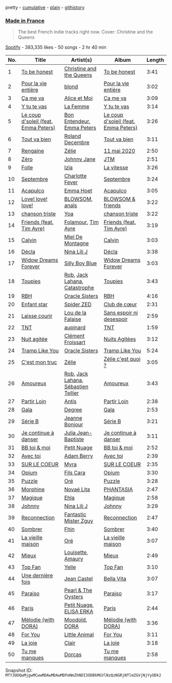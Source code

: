 pretty - [cumulative](/playlists/cumulative/37i9dQZF1DWSrj7tqQ9IOu.md) - [plain](/playlists/plain/37i9dQZF1DWSrj7tqQ9IOu) - [githistory](https://github.githistory.xyz/mackorone/spotify-playlist-archive/blob/main/playlists/plain/37i9dQZF1DWSrj7tqQ9IOu)

### [Made in France](https://open.spotify.com/playlist/37i9dQZF1DWSrj7tqQ9IOu)

> The best French indie tracks right now\. Cover: Christine and the Queens

[Spotify](https://open.spotify.com/user/spotify) - 383,335 likes - 50 songs - 2 hr 40 min

| No. | Title | Artist(s) | Album | Length |
|---|---|---|---|---|
| 1 | [To be honest](https://open.spotify.com/track/3G1rPeSTMK5MNno47y1Ll0) | [Christine and the Queens](https://open.spotify.com/artist/04vj3iPUiVh5melWr0w3xT) | [To be honest](https://open.spotify.com/album/2zqbBftrJpAiOeHwhO9W6X) | 3:41 |
| 2 | [Pour la vie entière](https://open.spotify.com/track/2vMq9s42ULbH9v3CdNABI3) | [blond](https://open.spotify.com/artist/6bAfbEF8yCMBTtXEBFLh2x) | [Pour la vie entière](https://open.spotify.com/album/1zB0u5tMdZF5RkAXZvr6yb) | 3:02 |
| 3 | [Ça me va](https://open.spotify.com/track/5IrSaHFfKuSzG6pv6jWXJS) | [Alice et Moi](https://open.spotify.com/artist/1NcCVE1FRpBSlN3LcAfhn3) | [Ça me va](https://open.spotify.com/album/3Zv13w5LwijoudLshMtkRc) | 3:09 |
| 4 | [Y tu te vas](https://open.spotify.com/track/5BkbrF1KA0Y6Y0B5M1N57v) | [La Femme](https://open.spotify.com/artist/5VTWoYYizcOY3uIKnxeCGI) | [Y tu te vas](https://open.spotify.com/album/7omUCnWLUozEhrsODlxM0b) | 3:14 |
| 5 | [Le coup d'soleil \(feat\. Emma Peters\)](https://open.spotify.com/track/1J8BB10crN7uZc42kZiALR) | [Bon Entendeur](https://open.spotify.com/artist/2lwjwKfYZCuPEJOo8t32CD), [Emma Peters](https://open.spotify.com/artist/6lY6kOVMG0mR07JTzU33o5) | [Le coup d'soleil \(feat\. Emma Peters\)](https://open.spotify.com/album/0O9qHe6RGZ2mc6tRfZfI33) | 3:26 |
| 6 | [Tout va bien](https://open.spotify.com/track/17FECd8IneHV65pCJduuse) | [Roland Decembre](https://open.spotify.com/artist/2UxITzDZ5wN79zzSiJ9KeK) | [Tout va bien](https://open.spotify.com/album/7ce6rlPWieH0zykGdlFRXA) | 3:11 |
| 7 | [Rengaine](https://open.spotify.com/track/11oSV1uWeXCF4jSzwpZffA) | [Zélie](https://open.spotify.com/artist/0TGeOStDbxqVi8UJdBQsEx) | [11 mai 2020](https://open.spotify.com/album/0BoigvsL13ZlJ54rbTryoq) | 2:50 |
| 8 | [Zéro](https://open.spotify.com/track/2p3WQbRO3rEhugBATJDZKU) | [Johnny Jane](https://open.spotify.com/artist/5ZtagJrNULymltW3pEbfhr) | [JTM](https://open.spotify.com/album/0S1kVPGRBW6jGggQ5HlG0O) | 2:51 |
| 9 | [Folle](https://open.spotify.com/track/4u0dpuvdgKBBGljlKYRkf2) | [Izïa](https://open.spotify.com/artist/6T08mUIMB32dtqq5ryxQZ3) | [La vitesse](https://open.spotify.com/album/6fTd6zoldO0tq7EM5d82RF) | 3:26 |
| 10 | [Septembre](https://open.spotify.com/track/5doB18k5d74YdrF74Dybvf) | [Charlotte Fever](https://open.spotify.com/artist/3j2UtVAHwuHZywdk4zU0vX) | [Septembre](https://open.spotify.com/album/03TAOcjBtygRXgMPDAMBy6) | 3:24 |
| 11 | [Acapulco](https://open.spotify.com/track/2zx4cyrEkfZHIwJcYEHyDB) | [Emma Hoet](https://open.spotify.com/artist/2XPd4InVAVACQRNm6DLIz9) | [Acapulco](https://open.spotify.com/album/12jNNrFsrsFhBVKFkdvDBI) | 3:05 |
| 12 | [Love! love! love!](https://open.spotify.com/track/0VUrBTBFYX8tkGUbWJ5wkD) | [BLOWSOM](https://open.spotify.com/artist/7GG8nWQhwrbobKgJKTaUjI), [anaïs](https://open.spotify.com/artist/5uT4SmzhWTYv1iia2BFnVQ) | [BLOWSOM & friends](https://open.spotify.com/album/3ixRxq63i9d7drvJJf8UGs) | 3:22 |
| 13 | [chanson triste](https://open.spotify.com/track/5WFiYXOtO5u45X5mLv6ckW) | [Yoa](https://open.spotify.com/artist/7d1ctWXfrUvAe804Zld3Gy) | [chanson triste](https://open.spotify.com/album/1QurzPgalUkcteDy3b6DUm) | 3:22 |
| 14 | [Friends \(feat\. Tim Ayre\)](https://open.spotify.com/track/0i4XXy3wOWpDHmFIO0jyTC) | [Folamour](https://open.spotify.com/artist/6pJY5At9SiMpAOBrw9YosS), [Tim Ayre](https://open.spotify.com/artist/5iDIPw4XISqyFqD817n4iL) | [Friends \(feat\. Tim Ayre\)](https://open.spotify.com/album/1XYpFKvCy2bL6XyuhAJKVl) | 3:19 |
| 15 | [Calvin](https://open.spotify.com/track/4FZXNjy9tRM2qrwpEs46Wc) | [Miel De Montagne](https://open.spotify.com/artist/2iGwIqfIXRskkGakunO9sf) | [Calvin](https://open.spotify.com/album/7lN3wA0cM16Sdg1qdF86Yn) | 3:03 |
| 16 | [Décla](https://open.spotify.com/track/05LxLrui38KJAD1Ui1yGqN) | [Nina Lili J](https://open.spotify.com/artist/4pFzPeaxtoh7hF3XOXKicA) | [Décla](https://open.spotify.com/album/0EzXEOwPCp4gbdh9WKdzHe) | 3:38 |
| 17 | [Widow Dreams Forever](https://open.spotify.com/track/0lo0uTr01YwLsquOAuwUEA) | [Silly Boy Blue](https://open.spotify.com/artist/4m9uyzV105Mtdiz7mEco9J) | [Widow Dreams Forever](https://open.spotify.com/album/0bknUVrYD2YRTbmCzF7r2L) | 3:03 |
| 18 | [Toupies](https://open.spotify.com/track/2OjATTlZrAxGtQVQjec1Kj) | [Rob](https://open.spotify.com/artist/08MbVpIfR68DibfHcDYaUe), [Jack Lahana](https://open.spotify.com/artist/1hN9BKDXYUmkZa9B1gOn69), [Catastrophe](https://open.spotify.com/artist/6bcVuNO2JKqacO1ITmA6jK) | [Toupies](https://open.spotify.com/album/6VNFDjMAcI947JJhzeEFEg) | 3:43 |
| 19 | [RBH](https://open.spotify.com/track/7s2kizsNmMzKoJXTkxGTRj) | [Oracle Sisters](https://open.spotify.com/artist/2S11VlKvbvSKyyb7Wk4YP1) | [RBH](https://open.spotify.com/album/1Ur9lpwWAuK90MoUyNtLK0) | 4:16 |
| 20 | [Enfant star](https://open.spotify.com/track/5q33mH9sEEdZJyK51d66tu) | [Spider ZED](https://open.spotify.com/artist/4kAzmAcboZ0F6bCCb4jj8I) | [Club de cœur](https://open.spotify.com/album/2PSSIPFERBItM5RSZ3EZ62) | 2:31 |
| 21 | [Laisse courir](https://open.spotify.com/track/1dxCI4KuVhWHxbqeYMomSf) | [Lou de la Falaise](https://open.spotify.com/artist/5Hm0bxvHlfSILH2LY4pvnK) | [Sans espoir ni desespoir](https://open.spotify.com/album/4uT1OZcV64iPYm024ApCL3) | 2:59 |
| 22 | [TNT](https://open.spotify.com/track/4U6rMXd8plvspnNy7Iihwe) | [aupinard](https://open.spotify.com/artist/33U9I7yBy34UXqKYObItne) | [TNT](https://open.spotify.com/album/4bohO6l0T6xz7mksz4Ix7A) | 1:59 |
| 23 | [Nuit agitée](https://open.spotify.com/track/0n7r4I54aTWmzM0uyvqWiY) | [Clément Froissart](https://open.spotify.com/artist/7b6v5ZQ3Hg7fPFhchvNoTt) | [Nuits Agitées](https://open.spotify.com/album/25f4SfEIX7hktBVYtfAqL1) | 3:12 |
| 24 | [Tramp Like You](https://open.spotify.com/track/2wWlrpVleWOYkOqhpkV2EJ) | [Oracle Sisters](https://open.spotify.com/artist/2S11VlKvbvSKyyb7Wk4YP1) | [Tramp Like You](https://open.spotify.com/album/21uaZE9JBRZDNHNouEO8Df) | 5:24 |
| 25 | [C'est mon truc](https://open.spotify.com/track/0VW89sbCVJaGb4iGeNrOEv) | [Zélie](https://open.spotify.com/artist/0TGeOStDbxqVi8UJdBQsEx) | [Zélie c'est quoi ?](https://open.spotify.com/album/51UJNhfVEsYfjukIag27Y2) | 3:05 |
| 26 | [Amoureux](https://open.spotify.com/track/3C4CBds4LizRFtq7CaLRWO) | [Rob](https://open.spotify.com/artist/08MbVpIfR68DibfHcDYaUe), [Jack Lahana](https://open.spotify.com/artist/1hN9BKDXYUmkZa9B1gOn69), [Sébastien Tellier](https://open.spotify.com/artist/23ymPLjbtAMzTJS2qRtQ8Z) | [Amoureux](https://open.spotify.com/album/2iTC1RSiheY12h1YJfIVkJ) | 3:43 |
| 27 | [Partir Loin](https://open.spotify.com/track/2604QmkjAd8peUvW2pq6DX) | [Antis](https://open.spotify.com/artist/2juj6BRMaPQO20Q41odCcu) | [Partir Loin](https://open.spotify.com/album/3dHRiGcQVDaxWgsTHKWRIq) | 2:38 |
| 28 | [Gala](https://open.spotify.com/track/0PvDUG18CCUqrVTyK2aGkw) | [Degree](https://open.spotify.com/artist/1WsU8n1hX7sjHqGryYXp1w) | [Gala](https://open.spotify.com/album/2etNcKMymdsTiXy1YbtQrd) | 2:53 |
| 29 | [Série B](https://open.spotify.com/track/0aUOoC8yi2GkWEb3styxmO) | [Jeanne Bonjour](https://open.spotify.com/artist/69RTXNHpm2vfbE6xBVuC4u) | [Série B](https://open.spotify.com/album/7a2Pfndpa3oxlHwJTfKiEb) | 3:21 |
| 30 | [Je continue à danser](https://open.spotify.com/track/6kotvODHgeUcffIZGRwkqe) | [Julia Jean\-Baptiste](https://open.spotify.com/artist/6YJvTbBj1vgz35rqWrhv81) | [Je continue à danser](https://open.spotify.com/album/4gfmldrRM32UOyG4FZ9Kbr) | 3:11 |
| 31 | [BB toi & moi](https://open.spotify.com/track/1CyELRjfViP1ihdN8i0GKI) | [Petit Nuage](https://open.spotify.com/artist/3Fda0TI4lWfXB9c9R4xLyg) | [BB toi & moi](https://open.spotify.com/album/3kV1bmXtcOSdv8nEyZpuBv) | 2:52 |
| 32 | [Avec toi](https://open.spotify.com/track/62rMUsBq25arP2VjtnLBZU) | [Adam Berry](https://open.spotify.com/artist/3Ma3J6YHlbHed5aTv7ALyh) | [Avec toi](https://open.spotify.com/album/42VJztoVrm7BjOphJ7pMfI) | 2:39 |
| 33 | [SUR LE COEUR](https://open.spotify.com/track/1dBsbSQlzdEAbSehMB6bD9) | [Myra](https://open.spotify.com/artist/0CREEnqrPXZUTyHKATsUWE) | [SUR LE COEUR](https://open.spotify.com/album/55x88wSRtzOdANenONxpHI) | 2:35 |
| 34 | [Opium](https://open.spotify.com/track/4MVFjwTBLwKVnhkcOZm5gE) | [Fils Cara](https://open.spotify.com/artist/42SznvyZNQon11BUfdPadN) | [Opium](https://open.spotify.com/album/4gqjFmBaXS2eThOUsUZfbD) | 3:30 |
| 35 | [Puzzle](https://open.spotify.com/track/0pg4HD7aOTTYAbv1zsskFc) | [Oré](https://open.spotify.com/artist/0VX9r6wU2vWrUg3EnKZVj4) | [Puzzle](https://open.spotify.com/album/3AQlnAfSMYUs5z4Mmru4CY) | 3:28 |
| 36 | [Morphine](https://open.spotify.com/track/0g8woFgSUJHgJ3tuKxMezr) | [Novaé Lita](https://open.spotify.com/artist/1tZ9lQ62KmVFephCl3hfB6) | [PHANTASIA](https://open.spotify.com/album/2EVQB27DWqa2tnMhM16zPg) | 2:47 |
| 37 | [Magique](https://open.spotify.com/track/27VZiMwOY5RrMT22shw1XY) | [Ehla](https://open.spotify.com/artist/5KXt8UHaa6JBSYltw052Cp) | [Magique](https://open.spotify.com/album/1QovWMxy4xIatjjkvvqD1W) | 2:58 |
| 38 | [Johnny](https://open.spotify.com/track/1bMt3LbZFKOu6yBYz26Qet) | [Nina Lili J](https://open.spotify.com/artist/4pFzPeaxtoh7hF3XOXKicA) | [Johnny](https://open.spotify.com/album/1qMUT2E2k5Ri7Haqrgq9IB) | 3:29 |
| 39 | [Reconnection](https://open.spotify.com/track/76uKLoAvr2tHSZPbJHZSmY) | [Fantastic Mister Zguy](https://open.spotify.com/artist/0yBkxUvlgbxKXQmjQ252iu) | [Reconnection](https://open.spotify.com/album/19rAn3kxCoqkzXzOwfxF8q) | 2:47 |
| 40 | [Sombrer](https://open.spotify.com/track/3TSX5zQARv82t3XkGKBqT1) | [Fhin](https://open.spotify.com/artist/5bvwbAyrx6Yk8oLHqOnJ9p) | [Sombrer](https://open.spotify.com/album/2qSYR4ngUhgQmkoRDmFdvO) | 3:40 |
| 41 | [La vieille maison](https://open.spotify.com/track/2VeWiX4VpEh5FlSqAI8ZxH) | [Oré](https://open.spotify.com/artist/0VX9r6wU2vWrUg3EnKZVj4) | [La vieille maison](https://open.spotify.com/album/7zROrFoCzMu9OVTEEFVAia) | 3:07 |
| 42 | [Mieux](https://open.spotify.com/track/3Oo0XpUDdm8HNH6YMhkdYa) | [Louisette](https://open.spotify.com/artist/3X0yWI2mffotaoZ6rvbFVT), [Amaury](https://open.spotify.com/artist/0C0OTAymY2bmqgYZ0WZCJI) | [Mieux](https://open.spotify.com/album/4j4tzpvu8Ouc5uKfFH3y4N) | 2:49 |
| 43 | [Top Fan](https://open.spotify.com/track/4DHT5FB2rVe1PuJMcgZmg2) | [Yelle](https://open.spotify.com/artist/0WbqAlM1WvfUD6dF7omThd) | [Top Fan](https://open.spotify.com/album/0mbMLXHFzPZsIMJNpChwtX) | 3:10 |
| 44 | [Une dernière fois](https://open.spotify.com/track/3FWo0LZdY98cNzlJ3vkBPO) | [Jean Castel](https://open.spotify.com/artist/1mNalEbDGiL0rHTGwagfr1) | [Bella Vita](https://open.spotify.com/album/1CUDj03p5bIJMthHyrqpYZ) | 3:07 |
| 45 | [Paraiso](https://open.spotify.com/track/11kPRHkZCTgudM8Xyr1KXu) | [Pearl & The Oysters](https://open.spotify.com/artist/7ovvjgqrTeuMxbzIykUqDs) | [Paraiso](https://open.spotify.com/album/3XzAkdhEehbZ38bOhHbloj) | 3:17 |
| 46 | [Paris](https://open.spotify.com/track/1NqHsocjKaEmyjKhXJbIk8) | [Petit Nuage](https://open.spotify.com/artist/3Fda0TI4lWfXB9c9R4xLyg), [ELISA ERKA](https://open.spotify.com/artist/1EkqwqtzsjxMYJZH73RFVM) | [Paris](https://open.spotify.com/album/0hzxwjmrSYnUIhaQElBQMj) | 2:44 |
| 47 | [Mélodie \(with DORA\)](https://open.spotify.com/track/0t2zRI2lKyJOLsVqAVL6qi) | [Moodoïd](https://open.spotify.com/artist/3mQgXwcZz2TZgo9a5diomC), [DORA](https://open.spotify.com/artist/5RHjYsmfT5IskZMoU6UuCj) | [Mélodie \(with DORA\)](https://open.spotify.com/album/2scI9aMrYO9fkaIba8tUhn) | 3:36 |
| 48 | [For You](https://open.spotify.com/track/0op37JDMnP0HjclpLQiDn4) | [Little Animal](https://open.spotify.com/artist/6KPezj9yK8mv2pHkn7jftz) | [For You](https://open.spotify.com/album/5t97GHautbE5U3tSb7yDAG) | 3:11 |
| 49 | [La joie](https://open.spotify.com/track/68Z6eIQNstXk0SZRfAbqM1) | [Clair](https://open.spotify.com/artist/6Xu9PnUrdw9vJTeG3O1eAB) | [La joie](https://open.spotify.com/album/4cG607PilW1BkzUSVhN4RK) | 3:18 |
| 50 | [Tu me manques](https://open.spotify.com/track/5l81POgmEdF2aUv0zcxSPa) | [Dorcas](https://open.spotify.com/artist/3obdKN8Eeq1nIMCjuDiusI) | [Tu me manques](https://open.spotify.com/album/1w8lNUAnjaUvKo9yHcE0Lb) | 2:58 |

Snapshot ID: `MTY3ODQwMjgwMCwwMDAwMDAwMDFmNmZhNDI3ODBkMGVlNzQzNGRjNTlmZGVjNjYyODk2`
